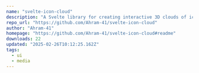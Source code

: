 ```yaml
---
name: "svelte-icon-cloud"
description: "A Svelte library for creating interactive 3D clouds of icons"
repo_url: "https://github.com/Ahram-41/svelte-icon-cloud"
author: "Ahram-41"
homepage: "https://github.com/Ahram-41/svelte-icon-cloud#readme"
downloads: 22
updated: "2025-02-26T10:12:25.162Z"
tags: 
  - ui
  - media
---
```

